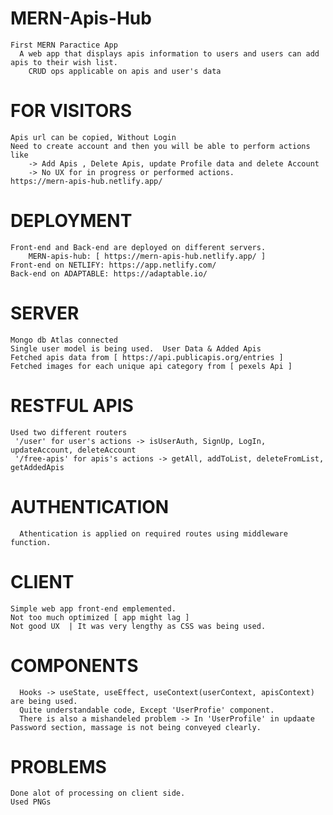 # MERN-Apis-Hub
    First MERN Paractice App
      A web app that displays apis information to users and users can add apis to their wish list.
        CRUD ops applicable on apis and user's data
        
# FOR VISITORS
    Apis url can be copied, Without Login
    Need to create account and then you will be able to perform actions like
        -> Add Apis , Delete Apis, update Profile data and delete Account
        -> No UX for in progress or performed actions.
    https://mern-apis-hub.netlify.app/
    
 # DEPLOYMENT
    Front-end and Back-end are deployed on different servers.
        MERN-apis-hub: [ https://mern-apis-hub.netlify.app/ ]
    Front-end on NETLIFY: https://app.netlify.com/
    Back-end on ADAPTABLE: https://adaptable.io/
#  SERVER 
    Mongo db Atlas connected
    Single user model is being used.  User Data & Added Apis 
    Fetched apis data from [ https://api.publicapis.org/entries ]
    Fetched images for each unique api category from [ pexels Api ]
  
#  RESTFUL APIS
    Used two different routers
     '/user' for user's actions -> isUserAuth, SignUp, LogIn, updateAccount, deleteAccount
     '/free-apis' for apis's actions -> getAll, addToList, deleteFromList, getAddedApis
  
#  AUTHENTICATION
      Athentication is applied on required routes using middleware function.
   
# CLIENT
    Simple web app front-end emplemented.
    Not too much optimized [ app might lag ]
    Not good UX  | It was very lengthy as CSS was being used.
  
  # COMPONENTS
      Hooks -> useState, useEffect, useContext(userContext, apisContext) are being used.
      Quite understandable code, Except 'UserProfie' component.
      There is also a mishandeled problem -> In 'UserProfile' in updaate Password section, massage is not being conveyed clearly.
      
 # PROBLEMS
    Done alot of processing on client side.
    Used PNGs
    
